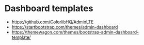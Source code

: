 # Dashboard templates
* https://github.com/ColorlibHQ/AdminLTE
* https://startbootstrap.com/themes/admin-dashboard
* https://themewagon.com/themes/bootstrap-admin-dashboard-template/

